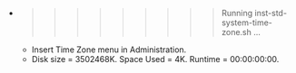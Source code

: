 * >>>>>>>>> Running inst-std-system-time-zone.sh ...
  * Insert Time Zone menu in Administration.
  * Disk size = 3502468K. Space Used = 4K. Runtime = 00:00:00:00.
